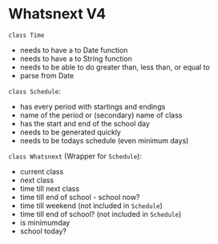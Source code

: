 # Whatsnext V4

`class Time`
- needs to have a to Date function
- needs to have a to String function
- needs to be able to do greater than, less than, or equal to
- parse from Date

`class Schedule`:
- has every period with startings and endings
- name of the period or (secondary) name of class
- has the start and end of the school day
- needs to be generated quickly
- needs to be todays schedule (even minimum days)

`class Whatsnext` (Wrapper for `Schedule`):
- current class
- next class
- time till next class
- time till end of school  - school now?
- time till weekend (not included in `Schedule`)
- time till end of school? (not included in `Schedule`)
- is minimumday
- school today?